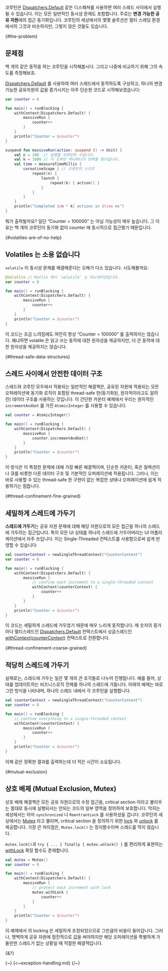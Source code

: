 코루틴은 [Dispatchers.Default](https://kotlinlang.org/api/kotlinx.coroutines/kotlinx-coroutines-core/kotlinx.coroutines/-dispatchers/-default.html) 같은 디스패쳐를 사용하면 여러 스레드 사이에서 실행될 수 있습니다. 이는 모든 일반적인 동시성 문제도 포함합니다. 주로는 **변경 가능한 공유 자원**에의 접근 동기화입니다. 코루틴의 세상에서의 몇몇 솔루션은 멀티 스레딩 환경에서의 그것과 비슷하지만, 그렇지 않은 것들도 있습니다.

{#the-problem}
## 문제점

백 개의 같은 동작을 하는 코루틴을 시작해봅시다. 그리고 나중에 비교하기 위해 그의 속도를 측정해보죠.

[Dispatchers.Default](https://kotlinlang.org/api/kotlinx.coroutines/kotlinx-coroutines-core/kotlinx.coroutines/-dispatchers/-default.html) 를 사용하여 여러 스레드에서 동작하도록 구성하고, 하나의 변경 가능한 공유자원의 값을 증가시키는 아주 단순한 코드로 시작해보겠습니다:

```kotlin
var counter = 0

fun main() = runBlocking {
    withContext(Dispatchers.Default) {
        massiveRun {
            counter++
        }
    }
    println("Counter = $counter")
}

suspend fun massiveRun(action: suspend () -> Unit) {
    val n = 100  // 실행할 코루틴의 수입니다.
    val k = 1000 // 각 코루틴 하나하나가 반복할 횟수입니다.
    val time = measureTimeMillis {
        coroutineScope { // 코루틴의 스코프
            repeat(n) {
                launch {
                    repeat(k) { action() }
                }
            }
        }
    }
    println("Completed ${n * k} actions in $time ms")
}
```

뭐가 출력될까요? 일단 “Counter = 100000” 는 아닐 가능성이 매우 높습니다. 그 이유는 백 개의 코루틴이 동기화 없이 counter 에 동시적으로 접근했기 때문입니다.

{#volatiles-are-of-no-help}
## Volatiles 는 소용 없습니다

`volatile` 이 동시성 문제를 해결해준다는 오해가 다소 있습니다. 시도해볼까요:

```kotlin
@Volatile // Kotlin 에서 `volatile` 는 어노테이션입니다. 
var counter = 0

fun main() = runBlocking {
    withContext(Dispatchers.Default) {
        massiveRun {
            counter++
        }
    }
    println("Counter = $counter")
}
```

이 코드는 조금 느려짐에도 여전히 항상 “Counter = 100000” 를 출력하지는 않습니다. 왜냐하면 volatile 은 읽고 쓰는 동작에 대한 원자성을 제공하지만, 더 큰 동작에 대한 원자성을 제공하지는 않습니다.

{#thread-safe-data-structures}
## 스레드 사이에서 안전한 데이터 구조

스레드와 코루틴 모두에서 적용되는 일반적인 해결책은, 공유된 자원에 적용되는 모든 오퍼레이션에 동기화 로직이 포함된 thread-safe 한(동기화된, 원자적이라고도 알려진) 데이터 구조를 사용하는 것입니다. 이 간단한 카운터 예제에서 우리는 원자적인 `incrementAndGet` 를 가진  `AtomicInteger` 를 사용할 수 있습니다.

```kotlin
val counter = AtomicInteger()

fun main() = runBlocking {
    withContext(Dispatchers.Default) {
        massiveRun {
            counter.incrementAndGet()
        }
    }
    println("Counter = $counter")
}
```

이 방식은 이 특정한 문제에 대해 가장 빠른 해결책이며, 단순한 카운터, 혹은 컬렉션이나 큐를 비롯한 다른 데이터 구조 및 기본적인 오퍼레이션에 적용됩니다. 그러나, 이는 바로 사용할 수 있는 thread-safe 한 구현이 없는 복잡한 상태나 오퍼레이션에 쉽게 적용하기는 힘듭니다.

{#thread-confinement-fine-grained}
## 세밀하게 스레드에 가두기

**스레드에 가두기**는 공유 자원 문제에 대해 해당 자원으로의 모든 접근을 하나의 스레드에 가두려는 접근입니다. 특히 모든 UI 상태를 하나의 스레드에 가두어버리는 UI 어플리케이션에서 자주 쓰입니다. 이는 Single-Threaded 컨텍스트를 사용함으로써 쉽게 반영할 수 있습니다:

```kotlin
val counterContext = newSingleThreadContext("CounterContext")
var counter = 0

fun main() = runBlocking {
    withContext(Dispatchers.Default) {
        massiveRun {
            // confine each increment to a single-threaded context
            withContext(counterContext) {
                counter++
            }
        }
    }
    println("Counter = $counter")
}
```

이 코드는 세밀하게 스레드에 가두었기 때문에 매우 느리게 동작합니다. 매 숫자의 증가 마다 멀티스레드인 [Dispatchers.Default](https://kotlinlang.org/api/kotlinx.coroutines/kotlinx-coroutines-core/kotlinx.coroutines/-dispatchers/-default.html) 컨텍스트에서 싱글스레드인 [withContext(counterContext)](https://kotlinlang.org/api/kotlinx.coroutines/kotlinx-coroutines-core/kotlinx.coroutines/with-context.html) 컨텍스트로 전환합니다.

{#thread-confinement-coarse-grained}
## 적당히 스레드에 가두기

실제로는, 스레드에 가두는 일은 몇 개의 큰 조각들로 나누어 진행됩니다. 예를 들어, 상태를 업데이트하는 비즈니스로직 전체를 하나의 스레드에 가둡니다. 아래의 예제는 바로 그런 방식을 나타내며, 하나의 스레드 내에서 각 코루틴을 실행합니다.

```kotlin
val counterContext = newSingleThreadContext("CounterContext")
var counter = 0

fun main() = runBlocking {
    // confine everything to a single-threaded context
    withContext(counterContext) {
        massiveRun {
            counter++
        }
    }
    println("Counter = $counter")
}
```

이제 같은 정확한 결과를 출력하는데 더 적은 시간이 소요됩니다.

{#mutual-exclusion}
## 상호 배제 (Mutual Exclusion, Mutex)

상호 배제 해결책은 모든 공유 자원으로의 수정 접근을, critical section 이라고 불리우는 절대로 동시에 실행되서는 안되는 코드의 일부 영역을 정의하여 보호합니다. 막히는 세상에서는 아마 `synchronized` 나 `ReentrantLock` 를 사용하셨을 겁니다. 코루틴의 세상에서는 [Mutex](https://kotlinlang.org/api/kotlinx.coroutines/kotlinx-coroutines-core/kotlinx.coroutines.sync/-mutex/index.html) 라고 불리며, critical section 을 정의하기 위한 [lock](https://kotlinlang.org/api/kotlinx.coroutines/kotlinx-coroutines-core/kotlinx.coroutines.sync/-mutex/lock.html) 와 [unlock](https://kotlinlang.org/api/kotlinx.coroutines/kotlinx-coroutines-core/kotlinx.coroutines.sync/-mutex/unlock.html) 를 제공합니다. 가장 큰 차이점은, `Mutex.lock()` 는 정지함수이며 스레드를 막지 않습니다.

`mutex.lock()`과 `try { ... } finally { mutex.unlock() }` 를 편리하게 표현하는 [withLock](https://kotlinlang.org/api/kotlinx.coroutines/kotlinx-coroutines-core/kotlinx.coroutines.sync/with-lock.html) 확장 함수도 존재합니다.

```kotlin
val mutex = Mutex()
var counter = 0

fun main() = runBlocking {
    withContext(Dispatchers.Default) {
        massiveRun {
            // protect each increment with lock
            mutex.withLock {
                counter++
            }
        }
    }
    println("Counter = $counter")
}
```

이 예제에서 의 locking 은 세밀하게 조정되었으므로 그만큼의 비용이 들어갑니다. 그러나, 명백하게 공유 자원에 점진적으로 값을 써야하지만 해당 오퍼레이션을 특별하게 가둘만한 스레드가 없는 상황일 때 적절한 해결책입니다.

{&?}

{~}
{<~exception-handling.md}
{/~}